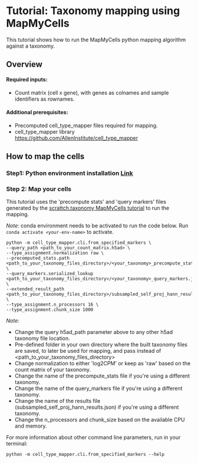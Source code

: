 # Tutorial: Taxonomy mapping using MapMyCells

This tutorial shows how to run the MapMyCells python mapping algorithm against a taxonomy.

## Overview
#### Required inputs:

* Count matrix (cell x gene), with genes as colnames and sample identifiers as rownames.

#### Additional prerequisites:

* Precomputed cell_type_mapper files required for mapping.
* cell_type_mapper library https://github.com/AllenInstitute/cell_type_mapper

## How to map the cells

### Step1: Python environment installation [Link](https://github.com/AllenInstitute/scrattch.mapping/blob/inkar-HANN-python-tutorial/examples/setup_env_MapMyCells.md)

### Step 2: Map your cells

This tutorial uses the 'precompute stats' and 'query markers' files generated by the [scrattch.taxonomy MapMyCells tutorial](https://github.com/AllenInstitute/scrattch.taxonomy/blob/Inkar-cell-type-mapper-tutorial-python/examples/build_taxonomy_mapmycells.md) to run the mapping.

*Note*: conda environment needs to be activated to run the code below. Run `conda activate <your-env-name>` to activate.

```
python -m cell_type_mapper.cli.from_specified_markers \
--query_path <path_to_your_count_matrix.h5ad> \
--type_assignment.normalization raw \
--precomputed_stats.path <path_to_your_taxonomy_files_directory>/<your_taxonomy>_precompute_stats.h5 \
--query_markers.serialized_lookup <path_to_your_taxonomy_files_directory>/<your_taxonomy>_query_markers.json \
--extended_result_path <path_to_your_taxonomy_files_directory>/subsampled_self_proj_hann_results.json \
--type_assignment.n_processors 16 \
--type_assignment.chunk_size 1000
```

*Note*:
* Change the query h5ad_path parameter above to any other h5ad taxonomy file location.
* Pre-defined folder in your own directory where the built taxonomy files are saved, to later be used for mapping, and pass instead of <path_to_your_taxonomy_files_directory>
* Change normalization to either 'log2CPM' or keep as 'raw' based on the count matrix of your taxonomy.
* Change the name of the precompute_stats file if you're using a different taxonomy.
* Change the name of the query_markers file if you're using a different taxonomy.
* Change the name of the results file (subsampled_self_proj_hann_results.json) if you're using a different taxonomy.
* Change the n_processors and chunk_size based on the available CPU and memory.

For more information about other command line parameters, run in your terminal:
```
python -m cell_type_mapper.cli.from_specified_markers --help
```
  

